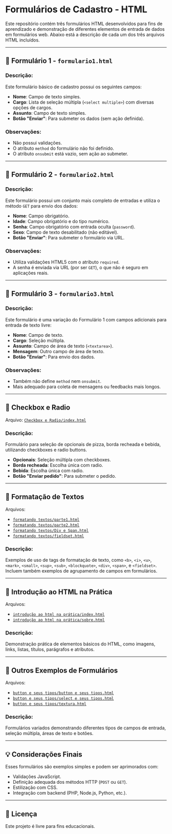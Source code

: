 # Formulários de Cadastro - HTML

Este repositório contém três formulários HTML desenvolvidos para fins de aprendizado e demonstração de diferentes elementos de entrada de dados em formulários web. Abaixo está a descrição de cada um dos três arquivos HTML incluídos.

---

## 📄 Formulário 1 - `formulario1.html`

### Descrição:
Este formulário básico de cadastro possui os seguintes campos:

- **Nome**: Campo de texto simples.
- **Cargo**: Lista de seleção múltipla (`<select multiple>`) com diversas opções de cargos.
- **Assunto**: Campo de texto simples.
- **Botão "Enviar"**: Para submeter os dados (sem ação definida).

### Observações:
- Não possui validações.
- O atributo `method` do formulário não foi definido.
- O atributo `onsubmit` está vazio, sem ação ao submeter.

---

## 📄 Formulário 2 - `formulario2.html`

### Descrição:
Este formulário possui um conjunto mais completo de entradas e utiliza o método `GET` para envio dos dados:

- **Nome**: Campo obrigatório.
- **Idade**: Campo obrigatório e do tipo numérico.
- **Senha**: Campo obrigatório com entrada oculta (`password`).
- **Sexo**: Campo de texto desabilitado (não editável).
- **Botão "Enviar"**: Para submeter o formulário via URL.

### Observações:
- Utiliza validações HTML5 com o atributo `required`.
- A senha é enviada via URL (por ser `GET`), o que não é seguro em aplicações reais.

---

## 📄 Formulário 3 - `formulario3.html`

### Descrição:
Este formulário é uma variação do Formulário 1 com campos adicionais para entrada de texto livre:

- **Nome**: Campo de texto.
- **Cargo**: Seleção múltipla.
- **Assunto**: Campo de área de texto (`<textarea>`).
- **Mensagem**: Outro campo de área de texto.
- **Botão "Enviar"**: Para envio dos dados.

### Observações:
- Também não define `method` nem `onsubmit`.
- Mais adequado para coleta de mensagens ou feedbacks mais longos.

---

## 📄 Checkbox e Radio

Arquivo: [`Checkbox e Radio/index.html`](../../Checkbox%20e%20Radio/index.html)

### Descrição:
Formulário para seleção de opcionais de pizza, borda recheada e bebida, utilizando checkboxes e radio buttons.

- **Opcionais**: Seleção múltipla com checkboxes.
- **Borda recheada**: Escolha única com radio.
- **Bebida**: Escolha única com radio.
- **Botão "Enviar pedido"**: Para submeter o pedido.

---

## 📄 Formatação de Textos

Arquivos:
- [`formatando textos/parte1.html`](../../formatando%20textos/parte1.html)
- [`formatando textos/parte2.html`](../../formatando%20textos/parte2.html)
- [`formatando textos/Div e Span.html`](../../formatando%20textos/Div%20e%20Span.html)
- [`formatando textos/fieldset.html`](../../formatando%20textos/fieldset.html)

### Descrição:
Exemplos de uso de tags de formatação de texto, como `<b>`, `<i>`, `<u>`, `<mark>`, `<small>`, `<sup>`, `<sub>`, `<blockquote>`, `<div>`, `<span>`, e `<fieldset>`. Incluem também exemplos de agrupamento de campos em formulários.

---

## 📄 Introdução ao HTML na Prática

Arquivos:
- [`introdução ao html na prática/index.html`](../../introdução%20ao%20html%20na%20prática/index.html)
- [`introdução ao html na prática/sobre.html`](../../introdução%20ao%20html%20na%20prática/sobre.html)

### Descrição:
Demonstração prática de elementos básicos do HTML, como imagens, links, listas, títulos, parágrafos e atributos.

---

## 📄 Outros Exemplos de Formulários

Arquivos:
- [`button e seus tipos/button e seus tipos.html`](button%20e%20seus%20tipos.html)
- [`button e seus tipos/select e seus tipos.html`](select%20e%20seus%20tipos.html)
- [`button e seus tipos/textura.html`](textura.html)

### Descrição:
Formulários variados demonstrando diferentes tipos de campos de entrada, seleção múltipla, áreas de texto e botões.

---

## 💡 Considerações Finais

Esses formulários são exemplos simples e podem ser aprimorados com:

- Validações JavaScript.
- Definição adequada dos métodos HTTP (`POST` ou `GET`).
- Estilização com CSS.
- Integração com backend (PHP, Node.js, Python, etc.).

---

## 🧾 Licença

Este projeto é livre para fins educacionais.

